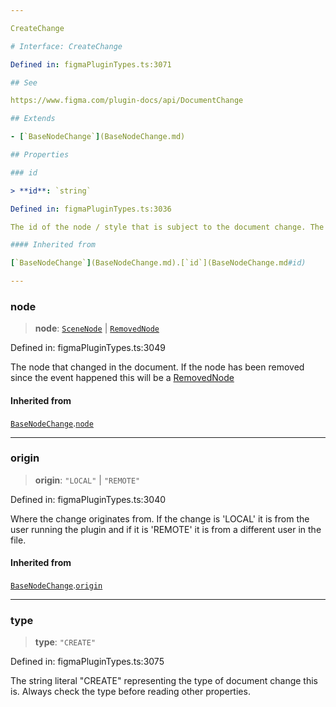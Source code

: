 ```yaml
---

CreateChange

# Interface: CreateChange

Defined in: figmaPluginTypes.ts:3071

## See

https://www.figma.com/plugin-docs/api/DocumentChange

## Extends

- [`BaseNodeChange`](BaseNodeChange.md)

## Properties

### id

> **id**: `string`

Defined in: figmaPluginTypes.ts:3036

The id of the node / style that is subject to the document change. The same that is on `node.id` or `style.id`

#### Inherited from

[`BaseNodeChange`](BaseNodeChange.md).[`id`](BaseNodeChange.md#id)

---
```


### node

> **node**: [`SceneNode`](../type-aliases/SceneNode.md) \| [`RemovedNode`](RemovedNode.md)

Defined in: figmaPluginTypes.ts:3049

The node that changed in the document. If the node has been removed since the event happened this will be a [RemovedNode](RemovedNode.md)

#### Inherited from

[`BaseNodeChange`](BaseNodeChange.md).[`node`](BaseNodeChange.md#node)

---

### origin

> **origin**: `"LOCAL"` \| `"REMOTE"`

Defined in: figmaPluginTypes.ts:3040

Where the change originates from. If the change is 'LOCAL' it is from the user running the plugin and if it is 'REMOTE' it is from a different user in the file.

#### Inherited from

[`BaseNodeChange`](BaseNodeChange.md).[`origin`](BaseNodeChange.md#origin)

---

### type

> **type**: `"CREATE"`

Defined in: figmaPluginTypes.ts:3075

The string literal "CREATE" representing the type of document change this is. Always check the type before reading other properties.
